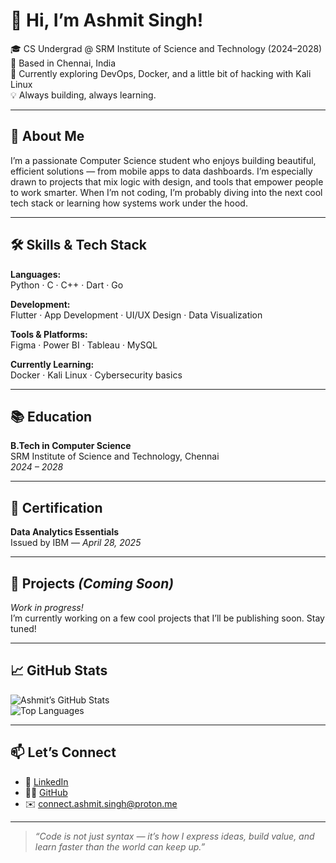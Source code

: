 # 👋 Hi, I’m Ashmit Singh!

🎓 CS Undergrad @ SRM Institute of Science and Technology (2024–2028)  
📍 Based in Chennai, India  
🌱 Currently exploring DevOps, Docker, and a little bit of hacking with Kali Linux  
💡 Always building, always learning.

---

## 🧠 About Me

I’m a passionate Computer Science student who enjoys building beautiful, efficient solutions — from mobile apps to data dashboards. I’m especially drawn to projects that mix logic with design, and tools that empower people to work smarter. When I’m not coding, I’m probably diving into the next cool tech stack or learning how systems work under the hood.

---

## 🛠️ Skills & Tech Stack

**Languages:**  
Python · C · C++ · Dart · Go  

**Development:**  
Flutter · App Development · UI/UX Design · Data Visualization  

**Tools & Platforms:**  
Figma · Power BI · Tableau · MySQL  

**Currently Learning:**  
Docker · Kali Linux · Cybersecurity basics

---

## 📚 Education

**B.Tech in Computer Science**  
SRM Institute of Science and Technology, Chennai  
_2024 – 2028_

---

## 📜 Certification

**Data Analytics Essentials**  
Issued by IBM — *April 28, 2025*

---

## 🚀 Projects *(Coming Soon)*

_Work in progress!_  
I’m currently working on a few cool projects that I’ll be publishing soon. Stay tuned!

---

## 📈 GitHub Stats

![Ashmit’s GitHub Stats](https://github-readme-stats.vercel.app/api?username=Ashmit-Singh&show_icons=true&theme=radical)  
![Top Languages](https://github-readme-stats.vercel.app/api/top-langs/?username=Ashmit-Singh&layout=compact&theme=radical)

---

## 📫 Let’s Connect

- 💼 [LinkedIn](https://www.linkedin.com/in/ashmit-singh-085544324)
- 🧑‍💻 [GitHub](https://github.com/Ashmit-Singh)
- ✉️ connect.ashmit.singh@proton.me

---

> _“Code is not just syntax — it’s how I express ideas, build value, and learn faster than the world can keep up.”_
